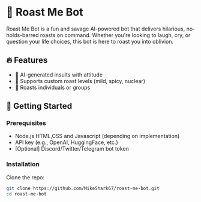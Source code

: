 # 🥩 Roast Me Bot

Roast Me Bot is a fun and savage AI-powered bot that delivers hilarious, no-holds-barred roasts on command. Whether you're looking to laugh, cry, or question your life choices, this bot is here to roast you into oblivion.

## 🔥 Features

- 🧠 AI-generated insults with attitude
- 🔁 Supports custom roast levels (mild, spicy, nuclear)
- 🎯 Roasts individuals or groups

## 🚀 Getting Started

### Prerequisites

- Node.js HTML,CSS and Javascript (depending on implementation)
- API key (e.g., OpenAI, HuggingFace, etc.)
- [Optional] Discord/Twitter/Telegram bot token

### Installation

Clone the repo:

```bash
git clone https://github.com/MikeShark67/roast-me-bot.git
cd roast-me-bot